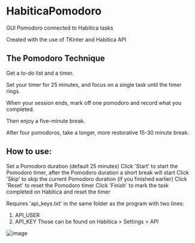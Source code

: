 # HabiticaPomodoro
GUI Pomodoro connected to Habitica tasks

Created with the use of TKinter and Habitica API

## The Pomodoro Technique 
Get a to-do list and a timer.

Set your timer for 25 minutes, and focus on a single task until the timer rings.

When your session ends, mark off one pomodoro and record what you completed.

Then enjoy a five-minute break.

After four pomodoros, take a longer, more restorative 15-30 minute break.

## How to use:

Set a Pomodoro duration (default 25 minutes)
Click 'Start' to start the Pomodoro timer, after the Pomodoro duration a short break will start
Click 'Skip' to skip the current Pomodoro duration (if you finished earlier)
Click 'Reset' to reset the Pomodoro timer
Click 'Finish' to mark the task completed on Habitica and reset the timer

Requires 'api_keys.txt' in the same folder as the program with two lines:
1. API_USER
2. API_KEY
Those can be found on Habitica > Settings > API

![image](https://user-images.githubusercontent.com/43883367/201315352-8c070163-e0a7-45ff-b8e1-09b3fd9f6aae.png)
